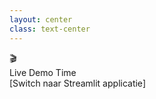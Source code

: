 ```yaml
---
layout: center
class: text-center
---
```


<div class="text-6xl mb-12">
🎬
</div>

<div class="text-5xl font-bold">
Live Demo Time
</div>

<div class="text-2xl mt-8 opacity-75">
[Switch naar Streamlit applicatie]
</div>

<!--
🎬 DEMO START
Switch naar live applicatie
-->
